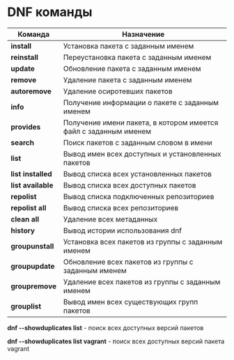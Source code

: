 # DNF команды

Команда | Назначение
------ | ------
**install**   | Установка пакета с заданным именем
**reinstall** | Переустановка пакета с заданным именем
**update** | Обновление пакета с заданным именем
**remove** | Удаление пакета с заданным именем
**autoremove** | Удаление осиротевших пакетов
**info** | Получение информации о пакете с заданным именем
**provides** | Получение имени пакета, в котором имеется файл с заданным именем
**search** | Поиск пакетов с заданным словом в имени
**list** | Вывод имен всех доступных и установленных пакетов
**list installed** | Вывод списка всех установленных пакетов
**list available** | Вывод списка всех доступных пакетов
**repolist** | Вывод списка подключенных репозиториев
**repolist all** | Вывод списка всех репозиториев
**clean all** | Удаление всех метаданных
**history** | Вывод истории использования dnf
**groupunstall** | Установка всех пакетов из группы с заданным именем
**groupupdate** | Обновление всех пакетов из группы с заданным именем
**groupremove** | Удаление всех пакетов из группы с заданным именем
**grouplist** | Вывод имен всех существующих групп пакетов


**dnf --showduplicates list** - поиск всех доступных версий пакетов

**dnf --showduplicates list vagrant** - поиск всех доступных версий пакета vagrant
